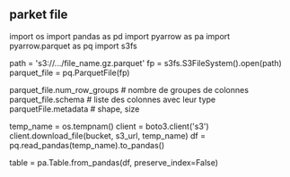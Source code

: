 ## parket file

import os
import pandas as pd
import pyarrow as pa
import pyarrow.parquet as pq
import s3fs

path = 's3://.../file_name.gz.parquet'
fp = s3fs.S3FileSystem().open(path)
parquet_file = pq.ParquetFile(fp)

parquet_file.num_row_groups			# nombre de groupes de colonnes
parquet_file.schema					# liste des colonnes avec leur type
parquetFile.metadata				# shape, size

temp_name = os.tempnam()
client = boto3.client('s3')
client.download_file(bucket, s3_url, temp_name)
df = pq.read_pandas(temp_name).to_pandas()

table = pa.Table.from_pandas(df, preserve_index=False)
